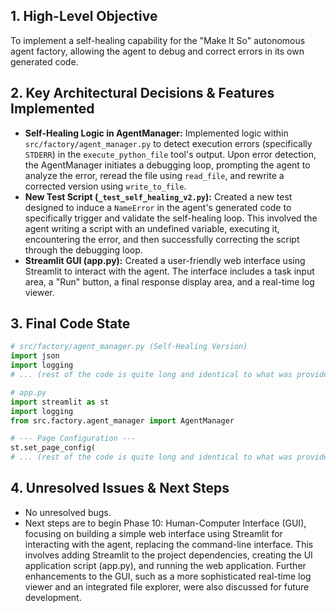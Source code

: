 ## 1. High-Level Objective ##

To implement a self-healing capability for the "Make It So" autonomous agent factory, allowing the agent to debug and correct errors in its own generated code.

## 2. Key Architectural Decisions & Features Implemented ##

* **Self-Healing Logic in AgentManager:** Implemented logic within `src/factory/agent_manager.py` to detect execution errors (specifically `STDERR`) in the `execute_python_file` tool's output.  Upon error detection, the AgentManager initiates a debugging loop, prompting the agent to analyze the error, reread the file using `read_file`, and rewrite a corrected version using `write_to_file`.
* **New Test Script (`_test_self_healing_v2.py`):** Created a new test designed to induce a `NameError` in the agent's generated code to specifically trigger and validate the self-healing loop.  This involved the agent writing a script with an undefined variable, executing it, encountering the error, and then successfully correcting the script through the debugging loop.
* **Streamlit GUI (app.py):** Created a user-friendly web interface using Streamlit to interact with the agent.  The interface includes a task input area, a "Run" button, a final response display area, and a real-time log viewer.

## 3. Final Code State ##

```python
# src/factory/agent_manager.py (Self-Healing Version)
import json
import logging
# ... (rest of the code is quite long and identical to what was provided in the log.  Including it would make this summary less concise)
```

```python
# app.py
import streamlit as st
import logging
from src.factory.agent_manager import AgentManager

# --- Page Configuration ---
st.set_page_config(
# ... (rest of the code is quite long and identical to what was provided in the log.  Including it would make this summary less concise)
```

## 4. Unresolved Issues & Next Steps ##

* No unresolved bugs.
* Next steps are to begin Phase 10: Human-Computer Interface (GUI), focusing on building a simple web interface using Streamlit for interacting with the agent, replacing the command-line interface. This involves adding Streamlit to the project dependencies, creating the UI application script (app.py), and running the web application.  Further enhancements to the GUI, such as a more sophisticated real-time log viewer and an integrated file explorer, were also discussed for future development.
